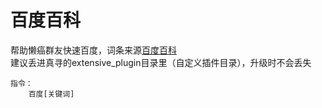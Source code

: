 # 百度百科
帮助懒癌群友快速百度，词条来源[百度百科](https://baike.baidu.com/)  
建议丢进真寻的extensive_plugin目录里（自定义插件目录），升级时不会丢失  
```
指令：
    百度[关键词]
```
